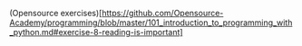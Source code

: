 (Opensource exercises)[https://github.com/Opensource-Academy/programming/blob/master/101_introduction_to_programming_with_python.md#exercise-8-reading-is-important]
